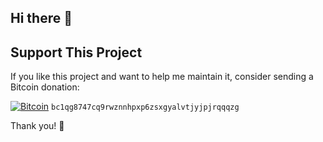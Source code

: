 ## Hi there 👋

## Support This Project

If you like this project and want to help me maintain it, consider sending a Bitcoin donation:

[![Bitcoin](https://img.shields.io/badge/Donate-BTC-orange?logo=bitcoin)](bitcoin:bc1qg8747cq9rwznnhpxp6zsxgyalvtjyjpjrqqqzg) `bc1qg8747cq9rwznnhpxp6zsxgyalvtjyjpjrqqqzg` 

Thank you! 🙏
